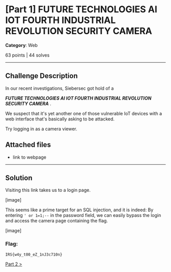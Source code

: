 # [Part 1] FUTURE TECHNOLOGIES AI IOT FOURTH INDUSTRIAL REVOLUTION SECURITY CAMERA

**Category**: Web

63 points | 44 solves

----

## Challenge Description
In our recent investigations, Siebersec got hold of a

***FUTURE TECHNOLOGIES AI IOT FOURTH INDUSTRIAL REVOLUTION SECURITY CAMERA*** .

We suspect that it's yet another one of those vulnerable IoT devices with a web interface that's basically asking to be attacked.

Try logging in as a camera viewer.


## Attached files
* link to webpage

----

## Solution
Visiting this link takes us to a login page.

[image]

This seems like a prime target for an SQL injection, and it is indeed: By entering `' or 1=1;--` in the password field, we can easily bypass the login and access the camera page containing the flag.

[image]

### Flag:
```
IRS{w4y_t00_eZ_1nJ3c710n}
```
[Part 2 >](../%5BPart%202%5D%20FUTURE%20TECHNOLOGIES%20AI%20IOT%20FOURTH%20INDUSTRIAL%20REVOLUTION%20SECURITY%20CAMERA)